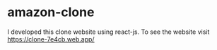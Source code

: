 # amazon-clone
I developed this clone website using react-js. To see the website visit https://clone-7e4cb.web.app/
